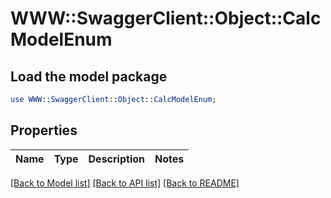 # WWW::SwaggerClient::Object::CalcModelEnum

## Load the model package
```perl
use WWW::SwaggerClient::Object::CalcModelEnum;
```

## Properties
Name | Type | Description | Notes
------------ | ------------- | ------------- | -------------

[[Back to Model list]](../README.md#documentation-for-models) [[Back to API list]](../README.md#documentation-for-api-endpoints) [[Back to README]](../README.md)


